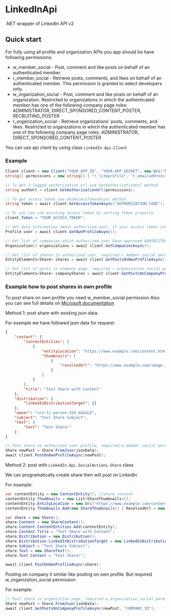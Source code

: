 # LinkedInApi
.NET wrapper of LinkedIn API v2

## Quick start
For fully using all profile and organization APIs you app should be have following permissions:
- w_member_social - Post, comment and like posts on behalf of an authenticated member.
- r_member_social - Retrieve posts, comments, and likes on behalf of an authenticated member. This permission is granted to select developers only.
- w_organization_social - Post, comment and like posts on behalf of an organization. Restricted to organizations in which the authenticated member has one of the following company page roles: ADMINISTRATOR, DIRECT_SPONSORED_CONTENT_POSTER, RECRUITING_POSTER
- r_organization_social - Retrieve organizations' posts, comments, and likes. Restricted to organizations in which the authenticated member has one of the following company page roles: ADMINISTRATOR, DIRECT_SPONSORED_CONTENT_POSTER


You can use api client by using class `LinkedIn.Api.Client`

### Example
````csharp
Client client = new Client("YOUR_APP_ID", "YOUR_APP_SECRET", new Uri("https://your-app-redirect-url.com"));
string[] permissions = new string[] { "r_liteprofile", "r_emailaddress", "w_member_social" };

// To get 3-legged authorization url use GetAuthorizationUrl method
string authUrl = client.GetAuthorizationUrl(permissions);

// To get access token use GetAccessTokenAsync method
string token = await client.GetAccessTokenAsync("AUTHORIZATION_CODE");

// Or you can use existing access token by setting Token property
client.Token = "YOUR_ACCESS_TOKEN";

// Get data information about authorized user, if your access token invalid you will get ApiException error
Profile user = await client.GetOwnProfileAsync();

// Get list of companies which authorized user have approved ADMINISTRATOR role on these companies, required r_organization permission
Organization[] organizations = await client.GetCompaniesAsync();

// Get list of shares in authorized user, required r_member_social permission
EntityElements<Share> shares = await client.GetPostsOnOwnProfileAsync();

// Get list of posts in company page, required r_organization_social permission
EntityElements<Share> companyShares = await client.GetPostsOnCompanyProfileAsync("COMPANY_ID");
````

### Example how to post shares in own profile 
To post share on own profile you need w_member_social permission
Also you can see full details on [Microsoft documentation](https://docs.microsoft.com/en-us/linkedin/marketing/integrations/community-management/shares/share-api?context=linkedin/compliance/context#post-shares)

Method 1: post share with existing json data.

For example we have followed json data for request:
````json
{
    "content": {
        "contentEntities": [
            {
                "entityLocation": "https://www.example.com/content.html",
                "thumbnails": [
                    {
                        "resolvedUrl": "https://www.example.com/image.jpg"
                    }
                ]
            }
        ],
        "title": "Test Share with Content"
    },
    "distribution": {
        "linkedInDistributionTarget": {}
    },
    "owner": "urn:li:person:324_kGGaLE",
    "subject": "Test Share Subject",
    "text": {
        "text": "Test Share!"
    }
}
````

````csharp
// Post share in authorized user profile, required w_member_social permission
Share newPost = Share.FromJson(jsonData); 
await client.PostOnOwnProfileAsync(newPost);
````

Method 2: post with `LinkedIn.Api.SocialActions.Share` class

We can programatically create share then will post on LinkedIn

For example:
````csharp
var contentEntity = new ContentEntity(); //share content
contentEntity.Thumbnails = new List<ShareThumbnails>();
contentEntity.EntityLocation = new Uri("https://www.example.com/content.html");
contentEntity.Thumbnails.Add(new ShareThumbnails() { ResolvedUrl = new Uri("https://www.example.com/image.jpg") });

var share = new Share();
share.Content = new ShareContent();
share.Content.ContentEntities.Add(contentEntity);
share.Content.Title = "Test Share with Content";
share.Distribution = new Distribution();
share.Distribution.LinkedInDistributionTarget = new LinkedInDistributionTarget();
share.Subject = "Test Share Subject";
share.Text = new ShareText();
share.Text.Content = "Test Share!";

await client.PostOnOwnProfileAsync(share);
````

Posting on company it similar like posting on own profile. But required w_organization_social permission

For example:
````csharp
// Post share in organiztion page, required w_organization_social permission also user should be have one of the following company page roles: ADMINISTRATOR, DIRECT_SPONSORED_CONTENT_POSTER, RECRUITING_POSTER
Share newPost = Share.FromJson(jsonData);
await client.GetPostsOnCompanyProfileAsync(newPost, "COMPANY_ID");
````